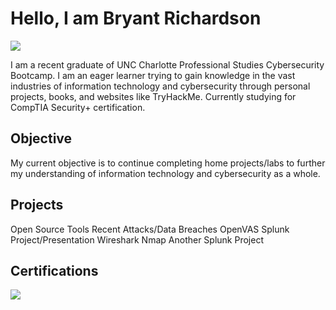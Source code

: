# Hello, I am Bryant Richardson
<a href="https://linkedin.com/in/bryant-richardson-pbr"><img src="https://img.shields.io/badge/-LinkedIn-0072b1?&style=for-the-badge&logo=linkedin&logoColor=white" /></a>


I am a recent graduate of UNC Charlotte Professional Studies Cybersecurity Bootcamp. I am an eager learner trying to gain knowledge in the vast industries of information technology and cybersecurity through personal projects, books, and websites like TryHackMe. Currently studying for CompTIA Security+ certification.

## Objective
My current objective is to continue completing home projects/labs to further my understanding of information technology and cybersecurity as a whole.

## Projects
Open Source Tools
Recent Attacks/Data Breaches
OpenVAS 
Splunk Project/Presentation
Wireshark
Nmap
Another Splunk Project




## Certifications
<div>
<img src="https://img.shields.io/badge/-Security%2B-FF0000?&style=for-the-badge&logo=CompTIA&logoColor=white" />
</div>


